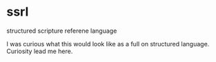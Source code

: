 # ssrl
structured scripture referene language

I was curious what this would look like as a full on structured language.  Curiosity lead me here.

